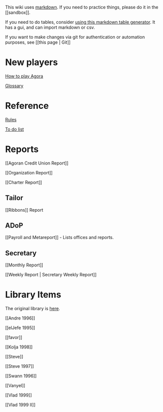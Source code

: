 This wiki uses [markdown](https://github.com/adam-p/markdown-here/wiki/Markdown-Cheatsheet). If you need to practice things, please do it in the [[sandbox]].

If you need to do tables, consider [using this markdown table generator](http://www.tablesgenerator.com/markdown_tables). It has a gui, and can import markdown or csv.

If you want to make changes via git for authentication or automation purposes, see [[this page | Git]]

# New players

[How to play Agora](/wiki/How-to-play-Agora.md)

[Glossary](/wiki/rules/Glossary.md)

# Reference

[Rules](/wiki/rules/Wikified-Rules.md)

[To do list](/wiki/rules/To-do-list.md)

# Reports

[[Agoran Credit Union Report]]

[[Organization Report]]

[[Charter Report]]

## Tailor

[[Ribbons]] Report

## ADoP

[[Payroll and Metareport]] - Lists offices and reports.

## Secretary

[[Monthly Report]]

[[Weekly Report | Secretary Weekly Report]]

# Library Items

The original library is [here](ftp://ftp.cse.unsw.edu.au/pub/users/malcolmr/nomic/articles/agora-theses/library.html).

[[Andre 1996]]

[[elJefe 1995]]

[[favor]]

[[Kolja 1998]]

[[Steve]]

[[Steve 1997]]

[[Swann 1996]]

[[Vanyel]]

[[Vlad 1999]]

[[Vlad 1999 II]]
